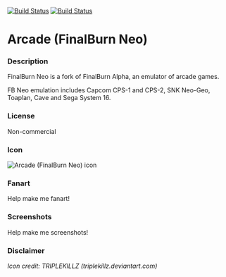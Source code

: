[![Build Status](https://travis-ci.org/kodi-game/game.libretro.fbneo.svg?branch=master)](https://travis-ci.org/kodi-game/game.libretro.fbneo)
[![Build Status](https://ci.appveyor.com/api/projects/status/github/kodi-game/game.libretro.fbneo?svg=true)](https://ci.appveyor.com/project/kodi-game/game-libretro-fbneo)

# Arcade (FinalBurn Neo)

### Description

FinalBurn Neo is a fork of FinalBurn Alpha, an emulator of arcade games.

FB Neo emulation includes Capcom CPS-1 and CPS-2, SNK Neo-Geo, Toaplan, Cave and Sega System 16.

### License

Non-commercial

### Icon

![Arcade (FinalBurn Neo) icon](game.libretro.fbneo/resources/icon.png)

### Fanart

Help make me fanart!

### Screenshots

Help make me screenshots!

### Disclaimer

*Icon credit: TRIPLEKILLZ (triplekillz.deviantart.com)*
